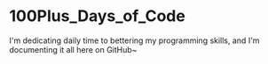 # 100Plus_Days_of_Code
I'm dedicating daily time to bettering my programming skills, and I'm documenting it all here on GitHub~
